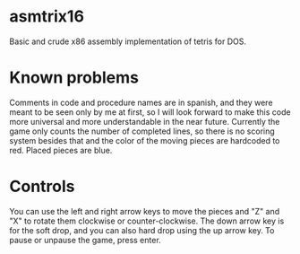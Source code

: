 # asmtrix16
Basic and crude x86 assembly implementation of tetris for DOS.

# Known problems
Comments in code and procedure names are in spanish, and they were meant to be seen only by me at first, so I will look forward to make this code more universal and more understandable in the near future. Currently the game only counts the number of completed lines, so there is no scoring system besides that and the color of the moving pieces are hardcoded to red. Placed pieces are blue.

# Controls
You can use the left and right arrow keys to move the pieces and "Z" and "X" to rotate them clockwise or counter-clockwise.
The down arrow key is for the soft drop, and you can also hard drop using the up arrow key.
To pause or unpause the game, press enter.
